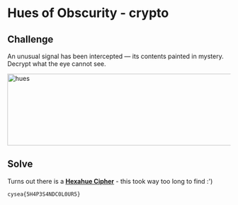 # Hues of Obscurity - crypto

## Challenge

An unusual signal has been intercepted — its contents painted in mystery. Decrypt what the eye cannot see.

<img width="913" height="162" alt="hues" src="https://github.com/user-attachments/assets/dc82007d-5fbc-4d6f-9b32-9cceda332986" />


## Solve

Turns out there is a [**Hexahue Cipher**](https://www.dcode.fr/hexahue-cipher) - this took way too long to find :')

`cysea{5H4P3S4NDC0L0UR5}`
